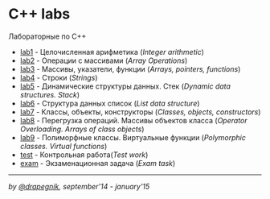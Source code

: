# C++ labs
Лабораторные по C++

* [lab1](https://github.com/Drapegnik/bsu/tree/master/programming/c%2B%2B/lab1) - Целочисленная арифметика (*Integer arithmetic*)
* [lab2](https://github.com/Drapegnik/bsu/tree/master/programming/c%2B%2B/lab2) - Операции с массивами (*Array Operations*)
* [lab3](https://github.com/Drapegnik/bsu/tree/master/programming/c%2B%2B/lab3) - Массивы, указатели, функции (*Arrays, pointers, functions*)
* [lab4](https://github.com/Drapegnik/bsu/tree/master/programming/c%2B%2B/lab4) - Строки (*Strings*)
* [lab5](https://github.com/Drapegnik/bsu/tree/master/programming/c%2B%2B/lab5) - Динамические структуры данных. Стек (*Dynamic data structures. Stack*)
* [lab6](https://github.com/Drapegnik/bsu/tree/master/programming/c%2B%2B/lab6) - Структура данных список (*List data structure*)
* [lab7](https://github.com/Drapegnik/bsu/tree/master/programming/c%2B%2B/lab7) - Классы, объекты, конструкторы (*Classes, objects, constructors*)
* [lab8](https://github.com/Drapegnik/bsu/tree/master/programming/c%2B%2B/lab8) - Перегрузка операций. Массивы объектов класса (*Operator Overloading. Arrays of class objects*)
* [lab9](https://github.com/Drapegnik/bsu/tree/master/programming/c%2B%2B/lab9) - Полиморфные классы. Виртуальные функции (*Polymorphic classes. Virtual functions*)
* [test](https://github.com/Drapegnik/bsu/tree/master/programming/c%2B%2B/test) - Контрольная работа(*Test work*)
* [exam](https://github.com/Drapegnik/bsu/tree/master/programming/c%2B%2B/exam) - Экзаменационная задача (*Exam task*)

***

*by [@drapegnik](https://github.com/Drapegnik), september'14 - january'15*